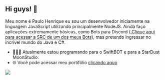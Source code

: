 <strong> <h2> Hi guys! 👋</h2> </strong>

<p>
Meu nome é Paulo Henrique eu sou um desenvolvedor iniciamente na linguagem JavaScript utilizando principalmente NodeJS. Ainda faço aplicações extremamente básicas, como Bots para Discord (<a href="https://github.com/SrWhale/Pterodactyl-Panel"> Clique aqui para acessar a SRC de um dos meus Bots</a>), mas pretendo ingressar no incrível mundo do Java e C#. 

- 👨🏽‍💻 Atualmente estou programando para o SwiftBOT e para a StarDust MoonStudio.
- 🌐 Você pode acessar meu portifólio [clicando aquo](https://github.com/SrWhale/)
</p>


 <img src = "https://github-readme-stats.vercel.app/api?username=srwhale&show_icons=true&theme=chartreuse-dark&line_height=27">

